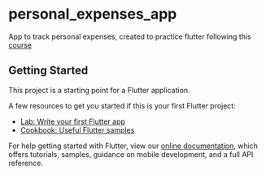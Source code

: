 # personal_expenses_app

App to track personal expenses, created to practice flutter following this [course](https://www.udemy.com/course/learn-flutter-dart-to-build-ios-android-apps/learn/lecture/14950970#overview)

## Getting Started

This project is a starting point for a Flutter application.

A few resources to get you started if this is your first Flutter project:

- [Lab: Write your first Flutter app](https://flutter.dev/docs/get-started/codelab)
- [Cookbook: Useful Flutter samples](https://flutter.dev/docs/cookbook)

For help getting started with Flutter, view our
[online documentation](https://flutter.dev/docs), which offers tutorials,
samples, guidance on mobile development, and a full API reference.
